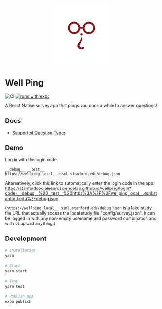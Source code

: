 <div align="center">
  <img width="200" height="200" src="./assets/icon-android-foreground.png">
</div>

# Well Ping
![CI](https://github.com/StanfordSocialNeuroscienceLab/WellPing/workflows/CI/badge.svg) [![runs with expo](https://img.shields.io/badge/Runs%20with%20Expo-000.svg?style=flat-square&logo=EXPO&labelColor=f3f3f3&logoColor=000)](https://expo.io/)

A React Native survey app that pings you once a while to answer questions!

## Docs
- [Supported Question Types](https://github.com/StanfordSocialNeuroscienceLab/WellPing/wiki/Supported-Question-Types)

## Demo
Log in with the login code
```
__debug__ __test__ https://wellping_local__.ssnl.stanford.edu/debug.json
```

Alternatively, click this link to automatically enter the login code in the app: https://stanfordsocialneurosciencelab.github.io/wellping/login?code=__debug__%20__test__%20https%3A%2F%2Fwellping_local__.ssnl.stanford.edu%2Fdebug.json

(`https://wellping_local__.ssnl.stanford.edu/debug.json` is a fake study file URL that actually access the local study file "config/survey.json". It can be logged in with any non-empty username and password combination and will not upload anything.)

## Development
```bash
# Installation
yarn

# Start
yarn start

# Test
yarn test

# Publish app
expo publish
```
